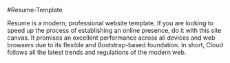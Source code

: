 #Resume-Template

Resume is a modern, professional website template. If you are looking to speed up the process of establishing an online presence, do it with this site canvas. It promises an excellent performance across all devices and web browsers due to its flexible and Bootstrap-based foundation. In short, Cloud follows all the latest trends and regulations of the modern web.
